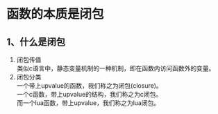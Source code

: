 # 函数的本质是闭包

## 1、什么是闭包

1. 闭包传值  
   类似c语言中，静态变量机制的一种机制，即在函数内访问函数外的变量。
2. 闭包分类  
   一个带上upvalue的函数，我们称之为闭包(closure)。  
   一个c函数，带上upvalue的结构，我们称之为c闭包。  
   而一个lua函数，带上upvalue，我们称之为lua闭包。